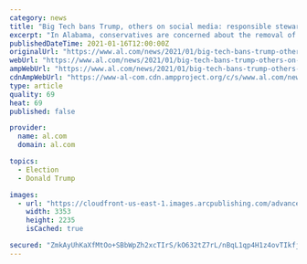 ```yaml
---
category: news
title: "Big Tech bans Trump, others on social media: responsible stewardship or censorship?"
excerpt: "In Alabama, conservatives are concerned about the removal of the president and his supporters on social media following the violence at the Capitol building. They are concerned about a lack of fairness in the effort,"
publishedDateTime: 2021-01-16T12:00:00Z
originalUrl: "https://www.al.com/news/2021/01/big-tech-bans-trump-others-on-social-media-responsible-stewardship-or-censorship.html"
webUrl: "https://www.al.com/news/2021/01/big-tech-bans-trump-others-on-social-media-responsible-stewardship-or-censorship.html"
ampWebUrl: "https://www.al.com/news/2021/01/big-tech-bans-trump-others-on-social-media-responsible-stewardship-or-censorship.html?outputType=amp"
cdnAmpWebUrl: "https://www-al-com.cdn.ampproject.org/c/s/www.al.com/news/2021/01/big-tech-bans-trump-others-on-social-media-responsible-stewardship-or-censorship.html?outputType=amp"
type: article
quality: 69
heat: 69
published: false

provider:
  name: al.com
  domain: al.com

topics:
  - Election
  - Donald Trump

images:
  - url: "https://cloudfront-us-east-1.images.arcpublishing.com/advancelocal/HDAMTR4D2ZFCRBMTOLQKLERYOE.jpg"
    width: 3353
    height: 2235
    isCached: true

secured: "ZmkAyUhKaXfMtOo+SBbWpZh2xcTIrS/kO632tZ7rL/nBqL1qp4H1z4ovTIkfjJzUCBGYGk3uvzZq1lehhMeI8EIUyHXf+B9A7lw/fcOX2kkCs3/rmErqWCIYacWWuEnQ9q/QUwI2mZH3SyTokFtLOrTOvUNFTCtO6PGQ524gloOTAe+3q4bY+IyazBc00uBRIDCFrfNTl8nHlgn9rcxn3AyQPBbSFKM4a1f6+5UmEYdKiD+VvLGSYxFylLJwKLpjYFkIePVd3Ru6emF+ZdT0RG0lM0cBYrRb5XOWwF7Xf21u9j+AdsI0crItFBIxEzq7fkjPearKCy7eXl5mqlz7UfRWUxyHTSn/2aYAH6wHr/I=;YaVaq3bChHPsNTLA6p+yOg=="
---
```


